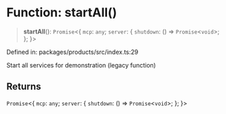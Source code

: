 # Function: startAll()

> **startAll**(): `Promise`\<\{ `mcp`: `any`; `server`: \{ `shutdown`: () => `Promise`\<`void`\>; \}; \}\>

Defined in: packages/products/src/index.ts:29

Start all services for demonstration (legacy function)

## Returns

`Promise`\<\{ `mcp`: `any`; `server`: \{ `shutdown`: () => `Promise`\<`void`\>; \}; \}\>
